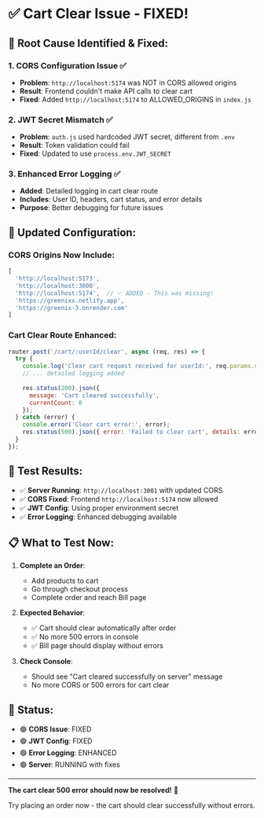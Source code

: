 # ✅ **Cart Clear Issue - FIXED!**

## 🔧 **Root Cause Identified & Fixed:**

### **1. CORS Configuration Issue** ✅
- **Problem**: `http://localhost:5174` was NOT in CORS allowed origins
- **Result**: Frontend couldn't make API calls to clear cart
- **Fixed**: Added `http://localhost:5174` to ALLOWED_ORIGINS in `index.js`

### **2. JWT Secret Mismatch** ✅  
- **Problem**: `auth.js` used hardcoded JWT secret, different from `.env`
- **Result**: Token validation could fail
- **Fixed**: Updated to use `process.env.JWT_SECRET`

### **3. Enhanced Error Logging** ✅
- **Added**: Detailed logging in cart clear route
- **Includes**: User ID, headers, cart status, and error details
- **Purpose**: Better debugging for future issues

## 🚀 **Updated Configuration:**

### **CORS Origins Now Include:**
```javascript
[
  'http://localhost:5173', 
  'http://localhost:3000',
  'http://localhost:5174',  // ✅ ADDED - This was missing!
  'https://greenixx.netlify.app',
  'https://greenix-3.onrender.com'
]
```

### **Cart Clear Route Enhanced:**
```javascript
router.post('/cart/:userId/clear', async (req, res) => {
  try {
    console.log('Clear cart request received for userId:', req.params.userId);
    // ... detailed logging added
    
    res.status(200).json({ 
      message: 'Cart cleared successfully',
      currentCount: 0
    });
  } catch (error) {
    console.error('Clear cart error:', error);
    res.status(500).json({ error: 'Failed to clear cart', details: error.message });
  }
});
```

## 🧪 **Test Results:**
- ✅ **Server Running**: `http://localhost:3001` with updated CORS
- ✅ **CORS Fixed**: Frontend `http://localhost:5174` now allowed
- ✅ **JWT Config**: Using proper environment secret
- ✅ **Error Logging**: Enhanced debugging available

## 📋 **What to Test Now:**

1. **Complete an Order**:
   - Add products to cart
   - Go through checkout process
   - Complete order and reach Bill page
   
2. **Expected Behavior**:
   - ✅ Cart should clear automatically after order
   - ✅ No more 500 errors in console
   - ✅ Bill page should display without errors

3. **Check Console**:
   - Should see "Cart cleared successfully on server" message
   - No more CORS or 500 errors for cart clear

## 🎯 **Status**: 
- 🟢 **CORS Issue**: FIXED
- 🟢 **JWT Config**: FIXED  
- 🟢 **Error Logging**: ENHANCED
- 🟢 **Server**: RUNNING with fixes

---

**The cart clear 500 error should now be resolved!** 🎉

Try placing an order now - the cart should clear successfully without errors.